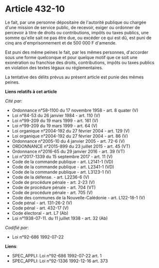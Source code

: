 # Article 432-10

Le fait, par une personne dépositaire de l'autorité publique ou chargée d'une mission de service public, de recevoir, exiger
ou ordonner de percevoir à titre de droits ou contributions, impôts ou taxes publics, une somme qu'elle sait ne pas être due,
ou excéder ce qui est dû, est puni de cinq ans d'emprisonnement et de 500 000 F d'amende.

Est puni des même peines le fait, par les mêmes personnes, d'accorder sous une forme quelconque et pour quelque motif que ce
soit une exonération ou franchise des droits, contributions, impôts ou taxes publics en violation des textes légaux ou
réglementaires.

La tentative des délits prévus au présent article est punie des mêmes peines.

**Liens relatifs à cet article**

_Cité par_:

  - Ordonnance n°58-1100 du 17 novembre 1958 - art. 8 quater (V)
  - Loi n°84-53 du 26 janvier 1984 - art. 110 (V)
  - Loi n°99-209 du 19 mars 1999 - art. 161 (V)
  - Loi n°99-209 du 19 mars 1999 - art. 64 (V)
  - Loi organique n°2004-192 du 27 février 2004 - art. 129 (V)
  - Loi organique n°2004-192 du 27 février 2004 - art. 86 (V)
  - Ordonnance n°2005-10 du 4 janvier 2005 - art. 72-6 (V)
  - ORDONNANCE n°2015-899 du 23 juillet 2015 - art. 45 (VT)
  - Ordonnance n°2016-65 du 29 janvier 2016 - art. 39 (VT)
  - Loi n°2017-1339 du 15 septembre 2017 - art. 11 (V)
  - Code de la commande publique - art. L2141-1 (VD)
  - Code de la commande publique - art. L2341-1 (VD)
  - Code de la commande publique - art. L3123-1 (V)
  - Code de la défense. - art. L2236-6 (V)
  - Code de procédure pénale - art. 2-23 (V)
  - Code de procédure pénale - art. 704 (VT)
  - Code de procédure pénale - art. 705 (V)
  - Code des communes de la Nouvelle-Calédonie - art. L122-18-1 (V)
  - Code pénal - art. 131-26-2 (V)
  - Code pénal - art. 432-17 (V)
  - Code électoral - art. L7 (Ab)
  - Loi n°1938-07-11. du 11 juillet 1938 - art. 32 (Ab)

_Codifié par_:

  - Loi n°92-686 1992-07-22

**Liens**:

  - SPEC_APPLI: Loi n°92-686 1992-07-22 art. 1
  - SPEC_APPLI: Loi n°92-1336 1992-12-16 art. 373

